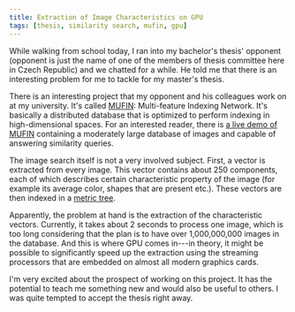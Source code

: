 ```yaml
---
title: Extraction of Image Characteristics on GPU
tags: [thesis, similarity search, mufin, gpu]
---
```


While walking from school today, I ran into my bachelor's thesis' opponent (opponent is just the name of one of the members of thesis committee here in Czech Republic) and we chatted for a while. He told me that there is an interesting problem for me to tackle for my master's thesis.


There is an interesting project that my opponent and his colleagues work on at my university. It's called [MUFIN][mufin]: Multi-feature Indexing Network. It's basically a distributed database that is optimized to perform indexing in high-dimensional spaces. For an interested reader, there is [a live demo of MUFIN][mufin-demo] containing a moderately large database of images and capable of answering similarity queries.

The image search itself is not a very involved subject. First, a vector is extracted from every image. This vector contains about 250 components, each of which describes certain characteristic property of the image (for example its average color, shapes that are present etc.). These vectors are then indexed in a [metric tree][metric-tree].

Apparently, the problem at hand is the extraction of the characteristic vectors. Currently, it takes about 2 seconds to process one image, which is too long considering that the plan is to have over 1,000,000,000 images in the database. And this is where GPU comes in---in theory, it might be possible to significantly speed up the extraction using the streaming processors that are embedded on almost all modern graphics cards.

I'm very excited about the prospect of working on this project. It has the potential to teach me something new and would also be useful to others. I was quite tempted to accept the thesis right away.

  [mufin]: http://mufin.fi.muni.cz/
  [mufin-demo]: http://mufin.fi.muni.cz/imgsearch/
  [metric-tree]: http://en.wikipedia.org/wiki/Metric_tree
